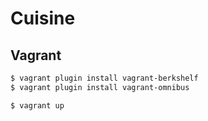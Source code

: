 # Cuisine

## Vagrant

```bash
$ vagrant plugin install vagrant-berkshelf
$ vagrant plugin install vagrant-omnibus
```

```bash
$ vagrant up
```
